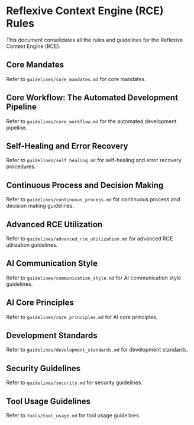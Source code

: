 # Reflexive Context Engine (RCE) Rules

This document consolidates all the rules and guidelines for the Reflexive Context Engine (RCE).

## Core Mandates

Refer to `guidelines/core_mandates.md` for core mandates.

## Core Workflow: The Automated Development Pipeline

Refer to `guidelines/core_workflow.md` for the automated development pipeline.

## Self-Healing and Error Recovery

Refer to `guidelines/self_healing.md` for self-healing and error recovery procedures.

## Continuous Process and Decision Making

Refer to `guidelines/continuous_process.md` for continuous process and decision making guidelines.

## Advanced RCE Utilization

Refer to `guidelines/advanced_rce_utilization.md` for advanced RCE utilization guidelines.

## AI Communication Style

Refer to `guidelines/communication_style.md` for AI communication style guidelines.

## AI Core Principles

Refer to `guidelines/core_principles.md` for AI core principles.

## Development Standards

Refer to `guidelines/development_standards.md` for development standards.

## Security Guidelines

Refer to `guidelines/security.md` for security guidelines.

## Tool Usage Guidelines

Refer to `tools/tool_usage.md` for tool usage guidelines.


